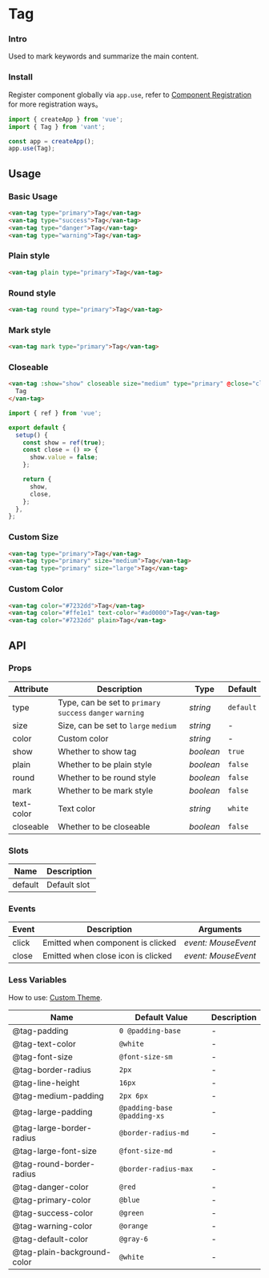 # Tag

### Intro

Used to mark keywords and summarize the main content.

### Install

Register component globally via `app.use`, refer to [Component Registration](#/en-US/advanced-usage#zu-jian-zhu-ce) for more registration ways。

```js
import { createApp } from 'vue';
import { Tag } from 'vant';

const app = createApp();
app.use(Tag);
```

## Usage

### Basic Usage

```html
<van-tag type="primary">Tag</van-tag>
<van-tag type="success">Tag</van-tag>
<van-tag type="danger">Tag</van-tag>
<van-tag type="warning">Tag</van-tag>
```

### Plain style

```html
<van-tag plain type="primary">Tag</van-tag>
```

### Round style

```html
<van-tag round type="primary">Tag</van-tag>
```

### Mark style

```html
<van-tag mark type="primary">Tag</van-tag>
```

### Closeable

```html
<van-tag :show="show" closeable size="medium" type="primary" @close="close">
  Tag
</van-tag>
```

```js
import { ref } from 'vue';

export default {
  setup() {
    const show = ref(true);
    const close = () => {
      show.value = false;
    };

    return {
      show,
      close,
    };
  },
};
```

### Custom Size

```html
<van-tag type="primary">Tag</van-tag>
<van-tag type="primary" size="medium">Tag</van-tag>
<van-tag type="primary" size="large">Tag</van-tag>
```

### Custom Color

```html
<van-tag color="#7232dd">Tag</van-tag>
<van-tag color="#ffe1e1" text-color="#ad0000">Tag</van-tag>
<van-tag color="#7232dd" plain>Tag</van-tag>
```

## API

### Props

| Attribute | Description | Type | Default |
| --- | --- | --- | --- |
| type | Type, can be set to `primary` `success` `danger` `warning` | _string_ | `default` |
| size | Size, can be set to `large` `medium` | _string_ | - |
| color | Custom color | _string_ | - |
| show | Whether to show tag | _boolean_ | `true` |
| plain | Whether to be plain style | _boolean_ | `false` |
| round | Whether to be round style | _boolean_ | `false` |
| mark | Whether to be mark style | _boolean_ | `false` |
| text-color | Text color | _string_ | `white` |
| closeable | Whether to be closeable | _boolean_ | `false` |

### Slots

| Name    | Description  |
| ------- | ------------ |
| default | Default slot |

### Events

| Event | Description                        | Arguments           |
| ----- | ---------------------------------- | ------------------- |
| click | Emitted when component is clicked  | _event: MouseEvent_ |
| close | Emitted when close icon is clicked | _event: MouseEvent_ |

### Less Variables

How to use: [Custom Theme](#/en-US/theme).

| Name                        | Default Value               | Description |
| --------------------------- | --------------------------- | ----------- |
| @tag-padding                | `0 @padding-base`           | -           |
| @tag-text-color             | `@white`                    | -           |
| @tag-font-size              | `@font-size-sm`             | -           |
| @tag-border-radius          | `2px`                       | -           |
| @tag-line-height            | `16px`                      | -           |
| @tag-medium-padding         | `2px 6px`                   | -           |
| @tag-large-padding          | `@padding-base @padding-xs` | -           |
| @tag-large-border-radius    | `@border-radius-md`         | -           |
| @tag-large-font-size        | `@font-size-md`             | -           |
| @tag-round-border-radius    | `@border-radius-max`        | -           |
| @tag-danger-color           | `@red`                      | -           |
| @tag-primary-color          | `@blue`                     | -           |
| @tag-success-color          | `@green`                    | -           |
| @tag-warning-color          | `@orange`                   | -           |
| @tag-default-color          | `@gray-6`                   | -           |
| @tag-plain-background-color | `@white`                    | -           |
